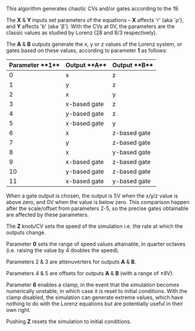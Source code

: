 
This algorithm generates chaotic CVs and/or gates according to the 19.

The **X** & **Y** inputs set parameters of the equations – **X** affects 'r' (aka
'ρ'), and **Y** affects 'b' (aka 'β'). With the CVs at 0V, the parameters
are the classic values as studied by Lorenz (28 and 8/3 respectively).

The **A** & **B** outputs generate the x, y or z values of the Lorenz system,
or gates based on these values, according to parameter **1** as follows:

<table>
<thead>
<tr class="header">
<th>Parameter **1**</th>
<th> Output **A**</th>
<th>Output **B**</th>
</tr>
</thead>
<tbody>
<tr class="odd">
<td>0</td>
<td>x</td>
<td>z</td>
</tr>
<tr class="even">
<td>1</td>
<td>y</td>
<td>z</td>
</tr>
<tr class="odd">
<td>2</td>
<td>x</td>
<td>y</td>
</tr>
<tr class="even">
<td>3</td>
<td>x-based gate</td>
<td>z</td>
</tr>
<tr class="odd">
<td>4</td>
<td>y-based gate</td>
<td>z</td>
</tr>
<tr class="even">
<td>5</td>
<td>x-based gate</td>
<td>y</td>
</tr>
<tr class="odd">
<td>6</td>
<td>x</td>
<td>z-based gate</td>
</tr>
<tr class="even">
<td>7</td>
<td>y</td>
<td>z-based gate</td>
</tr>
<tr class="odd">
<td>8</td>
<td>x</td>
<td>y-based gate</td>
</tr>
<tr class="even">
<td>9</td>
<td>x-based gate</td>
<td>z-based gate</td>
</tr>
<tr class="odd">
<td>10</td>
<td>y-based gate</td>
<td>z-based gate</td>
</tr>
<tr class="even">
<td>11</td>
<td>x-based gate</td>
<td>y-based gate</td>
</tr>
</tbody>
</table>

When a gate output is chosen, the output is 5V when the x/y/z value is
above zero, and 0V when the value is below zero. This comparison
happen after the scale/offset from parameters 2-5, so the precise gates obtainable are affected by these parameters.

The **Z** knob/CV sets the speed of the simulation i.e. the rate at which the outputs change.

Parameter **0** sets the range of speed values attainable, in quarter octaves (i.e. raising the value by 4 doubles the
speed).

Parameters 2 & 3 are attenuverters for outputs **A** & **B**.

Parameters 4 & 5 are offsets for outputs **A** & **B** (with a range of ±8V).

Parameter **6** enables a clamp, in the event that the simulation becomes numerically unstable, in which case it is reset to
initial conditions. With the clamp disabled, the simulation can generate extreme values, which have nothing to do with
the Lorenz equations but are potentially useful in their own right.

Pushing **Z** resets the simulation to initial conditions.

